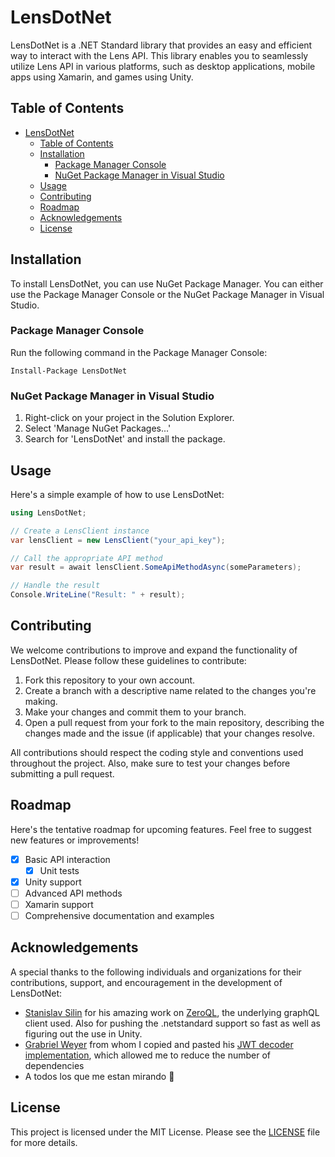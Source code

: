 # LensDotNet

LensDotNet is a .NET Standard library that provides an easy and efficient way to interact with the Lens API. This library enables you to seamlessly utilize Lens API in various platforms, such as desktop applications, mobile apps using Xamarin, and games using Unity.

## Table of Contents

- [LensDotNet](#lensdotnet)
  - [Table of Contents](#table-of-contents)
  - [Installation](#installation)
    - [Package Manager Console](#package-manager-console)
    - [NuGet Package Manager in Visual Studio](#nuget-package-manager-in-visual-studio)
  - [Usage](#usage)
  - [Contributing](#contributing)
  - [Roadmap](#roadmap)
  - [Acknowledgements](#acknowledgements)
  - [License](#license)

## Installation

To install LensDotNet, you can use NuGet Package Manager. You can either use the Package Manager Console or the NuGet Package Manager in Visual Studio.

### Package Manager Console

Run the following command in the Package Manager Console:

```
Install-Package LensDotNet
```

### NuGet Package Manager in Visual Studio

1. Right-click on your project in the Solution Explorer.
2. Select 'Manage NuGet Packages...'
3. Search for 'LensDotNet' and install the package.

## Usage

Here's a simple example of how to use LensDotNet:

```csharp
using LensDotNet;

// Create a LensClient instance
var lensClient = new LensClient("your_api_key");

// Call the appropriate API method
var result = await lensClient.SomeApiMethodAsync(someParameters);

// Handle the result
Console.WriteLine("Result: " + result);
```

## Contributing

We welcome contributions to improve and expand the functionality of LensDotNet. Please follow these guidelines to contribute:

1. Fork this repository to your own account.
2. Create a branch with a descriptive name related to the changes you're making.
3. Make your changes and commit them to your branch.
4. Open a pull request from your fork to the main repository, describing the changes made and the issue (if applicable) that your changes resolve.

All contributions should respect the coding style and conventions used throughout the project. Also, make sure to test your changes before submitting a pull request.

## Roadmap

Here's the tentative roadmap for upcoming features. Feel free to suggest new features or improvements!

- [x] Basic API interaction
  - [x] Unit tests
- [x] Unity support
- [ ] Advanced API methods
- [ ] Xamarin support
- [ ] Comprehensive documentation and examples

## Acknowledgements

A special thanks to the following individuals and organizations for their contributions, support, and encouragement in the development of LensDotNet:

- [Stanislav Silin](https://github.com/byme8) for his amazing work on [ZeroQL](https://github.com/byme8/ZeroQL), the underlying graphQL client used. Also for pushing the .netstandard support so fast as well as figuring out the use in Unity. 
- [Grabriel Weyer](https://github.com/gabrielweyer) from whom I copied and pasted his [JWT decoder implementation](https://github.com/gabrielweyer/dotnet-decode-jwt/blob/f304f17b910e6233d1053a98bda3d8ada5e10d3e/src/dotnet-decode-jwt/JwtClaimsDecoder.cs), which allowed me to reduce the number of dependencies
- A todos los que me estan mirando 👀

## License

This project is licensed under the MIT License. Please see the [LICENSE](LICENSE) file for more details.